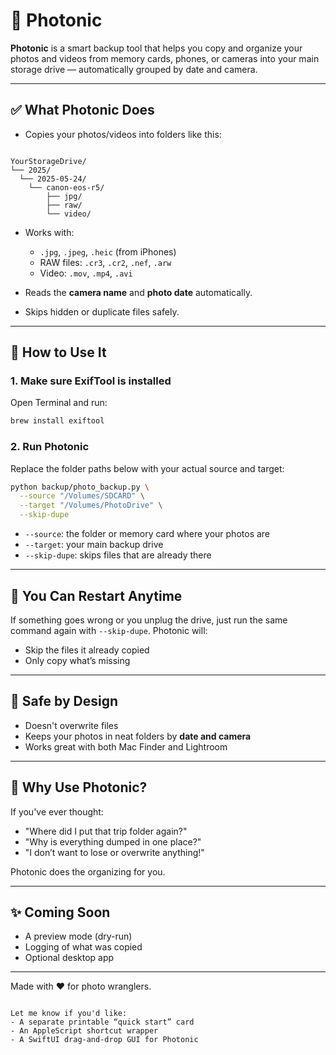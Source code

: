 # 📸 Photonic

**Photonic** is a smart backup tool that helps you copy and organize your photos and videos from memory cards, phones, or cameras into your main storage drive — automatically grouped by date and camera.

---

## ✅ What Photonic Does

- Copies your photos/videos into folders like this:

```

YourStorageDrive/
└── 2025/
  └── 2025-05-24/
    └── canon-eos-r5/
        ├── jpg/
        ├── raw/
        └── video/

```

- Works with:
  - `.jpg`, `.jpeg`, `.heic` (from iPhones)
  - RAW files: `.cr3`, `.cr2`, `.nef`, `.arw`
  - Video: `.mov`, `.mp4`, `.avi`

- Reads the **camera name** and **photo date** automatically.
- Skips hidden or duplicate files safely.

---

## 🚀 How to Use It

### 1. Make sure ExifTool is installed

Open Terminal and run:

```bash
brew install exiftool
````

### 2. Run Photonic

Replace the folder paths below with your actual source and target:

```bash
python backup/photo_backup.py \
  --source "/Volumes/SDCARD" \
  --target "/Volumes/PhotoDrive" \
  --skip-dupe
```

* `--source`: the folder or memory card where your photos are
* `--target`: your main backup drive
* `--skip-dupe`: skips files that are already there

---

## 🔄 You Can Restart Anytime

If something goes wrong or you unplug the drive, just run the same command again with `--skip-dupe`. Photonic will:

* Skip the files it already copied
* Only copy what’s missing

---

## 🧼 Safe by Design

* Doesn't overwrite files
* Keeps your photos in neat folders by **date and camera**
* Works great with both Mac Finder and Lightroom

---

## 🧠 Why Use Photonic?

If you've ever thought:

* "Where did I put that trip folder again?"
* "Why is everything dumped in one place?"
* "I don’t want to lose or overwrite anything!"

Photonic does the organizing for you.

---

## ✨ Coming Soon

* A preview mode (dry-run)
* Logging of what was copied
* Optional desktop app

---

Made with ❤️ for photo wranglers.

```

Let me know if you'd like:
- A separate printable “quick start” card
- An AppleScript shortcut wrapper
- A SwiftUI drag-and-drop GUI for Photonic

